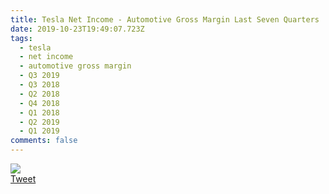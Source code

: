 ```yaml
---
title: Tesla Net Income - Automotive Gross Margin Last Seven Quarters
date: 2019-10-23T19:49:07.723Z
tags:
  - tesla
  - net income
  - automotive gross margin
  - Q3 2019
  - Q3 2018
  - Q2 2018
  - Q4 2018
  - Q1 2018
  - Q2 2019
  - Q1 2019
comments: false
---
```

<img src="https://pbs.twimg.com/media/EHl_1gPX0AEVnTr?format=jpg&name=medium"><br><a href="https://twitter.com/TESLAcharts/status/1187120540357713920">Tweet</a>
